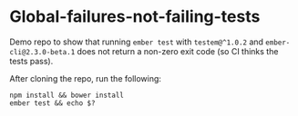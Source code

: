 # Global-failures-not-failing-tests

Demo repo to show that running `ember test` with `testem@^1.0.2` and
`ember-cli@2.3.0-beta.1` does not return a non-zero exit code (so CI thinks
the tests pass).

After cloning the repo, run the following:

```
npm install && bower install
ember test && echo $?
```
